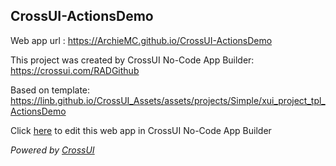 ## CrossUI-ActionsDemo
Web app url : https://ArchieMC.github.io/CrossUI-ActionsDemo

This project was created by CrossUI No-Code App Builder: https://crossui.com/RADGithub

Based on template: https://linb.github.io/CrossUI_Assets/assets/projects/Simple/xui_project_tpl_ActionsDemo

Click [here](https://crossui.com/RADGithub/#!from=github&owner=ArchieMC&repo=CrossUI-ActionsDemo) to edit this web app in CrossUI No-Code App Builder

<i>Powered by [CrossUI](https://crossui.com)</i>
